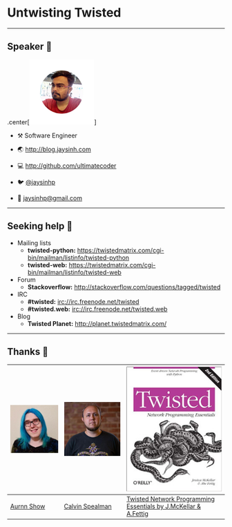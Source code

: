 # Untwisting Twisted

---
## Speaker 👨

  .center[![Speaker Image](images/jaysinh_shukla.jpg)]

* ⚒️ Software Engineer

* 🌏 <http://blog.jaysinh.com>

* 💻 <http://github.com/ultimatecoder>

* 🐦 [@jaysinhp](https://twitter.com/jaysinhp)

* 📧 [jaysinhp@gmail.com](mailto:jaysinhp@gmail.com)

---
## Seeking help 🙋

* Mailing lists
  * **twisted-python:** <https://twistedmatrix.com/cgi-bin/mailman/listinfo/twisted-python>
  * **twisted-web:** <https://twistedmatrix.com/cgi-bin/mailman/listinfo/twisted-web>
* Forum
  * **Stackoverflow:** <http://stackoverflow.com/questions/tagged/twisted>
* IRC
  * **#twisted:** <irc://irc.freenode.net/twisted>
  * **#twisted.web:** <irc://irc.freenode.net/twisted.web>
* Blog
  * **Twisted Planet:** <http://planet.twistedmatrix.com/>

---
## Thanks 🙏

|![Image of Aurynn Shaw][aurynn_img] |![Image of Calvin Spealman][calvin_img] | ![Image of Twisted Book][book_img] |
| -----------------------------------|----------------------------------------|-----------------------------------------------------------------------------|
| [Aurnn Show][aurynn_shaw]          | [Calvin Spealman][calvin_spealman]     | [Twisted Network Programming Essentials by J.McKellar & A.Fettig][book_link]|

[aurynn_shaw]: https://twitter.com/aurynn
[calvin_spealman]: https://medium.com/@ironfroggy
[aurynn_img]: images/aurynn_shaw.jpeg
[calvin_img]: images/calvin_spealman.jpg
[book_link]: http://shop.oreilly.com/product/0636920025016.do
[book_img]: images/twisted_book.jpg
